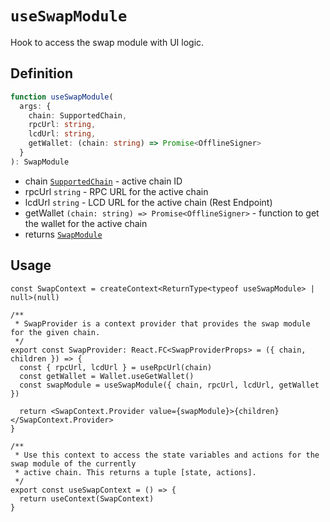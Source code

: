 # `useSwapModule`

Hook to access the swap module with UI logic.

## Definition

```ts
function useSwapModule(
  args: {
    chain: SupportedChain,
    rpcUrl: string,
    lcdUrl: string,
    getWallet: (chain: string) => Promise<OfflineSigner>
  } 
): SwapModule
```

- chain [`SupportedChain`](../../sdk/constants/chain-info.md#type-supportedchain) - active chain ID
- rpcUrl `string` - RPC URL for the active chain
- lcdUrl `string` - LCD URL for the active chain (Rest Endpoint)
- getWallet `(chain: string) => Promise<OfflineSigner>` - function to get the wallet for the active chain
- returns [`SwapModule`](../../sdk/types/swaps.md#swapmodule)

## Usage

```tsx
const SwapContext = createContext<ReturnType<typeof useSwapModule> | null>(null)

/**
 * SwapProvider is a context provider that provides the swap module for the given chain.
 */
export const SwapProvider: React.FC<SwapProviderProps> = ({ chain, children }) => {
  const { rpcUrl, lcdUrl } = useRpcUrl(chain)
  const getWallet = Wallet.useGetWallet()
  const swapModule = useSwapModule({ chain, rpcUrl, lcdUrl, getWallet })

  return <SwapContext.Provider value={swapModule}>{children}</SwapContext.Provider>
}

/**
 * Use this context to access the state variables and actions for the swap module of the currently
 * active chain. This returns a tuple [state, actions].
 */
export const useSwapContext = () => {
  return useContext(SwapContext)
}
```
